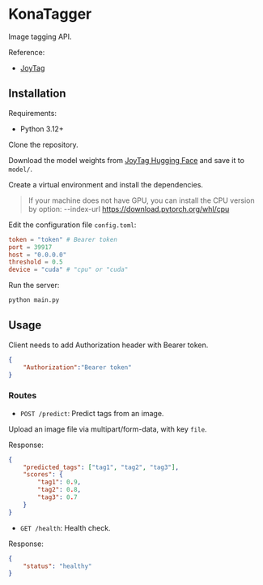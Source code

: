 # KonaTagger

Image tagging API.

Reference:
- [JoyTag](https://github.com/fpgaminer/joytag)

## Installation

Requirements:

- Python 3.12+

Clone the repository.

Download the model weights from [JoyTag Hugging Face](https://huggingface.co/fancyfeast/joytag/tree/main) and save it to `model/`.

Create a virtual environment and install the dependencies.

> If your machine does not have GPU, you can install the CPU version by option: --index-url https://download.pytorch.org/whl/cpu

Edit the configuration file `config.toml`:

```toml
token = "token" # Bearer token
port = 39917
host = "0.0.0.0"
threshold = 0.5
device = "cuda" # "cpu" or "cuda"
```

Run the server:

```bash
python main.py
```

## Usage

Client needs to add Authorization header with Bearer token.

```json
{
    "Authorization":"Bearer token"
}
```

### Routes

- `POST /predict`: Predict tags from an image.

Upload an image file via multipart/form-data, with key `file`.

Response:

```json
{
    "predicted_tags": ["tag1", "tag2", "tag3"],
    "scores": {
        "tag1": 0.9,
        "tag2": 0.8,
        "tag3": 0.7
    }
}
```

- `GET /health`: Health check.

Response:

```json
{
    "status": "healthy"
}
```